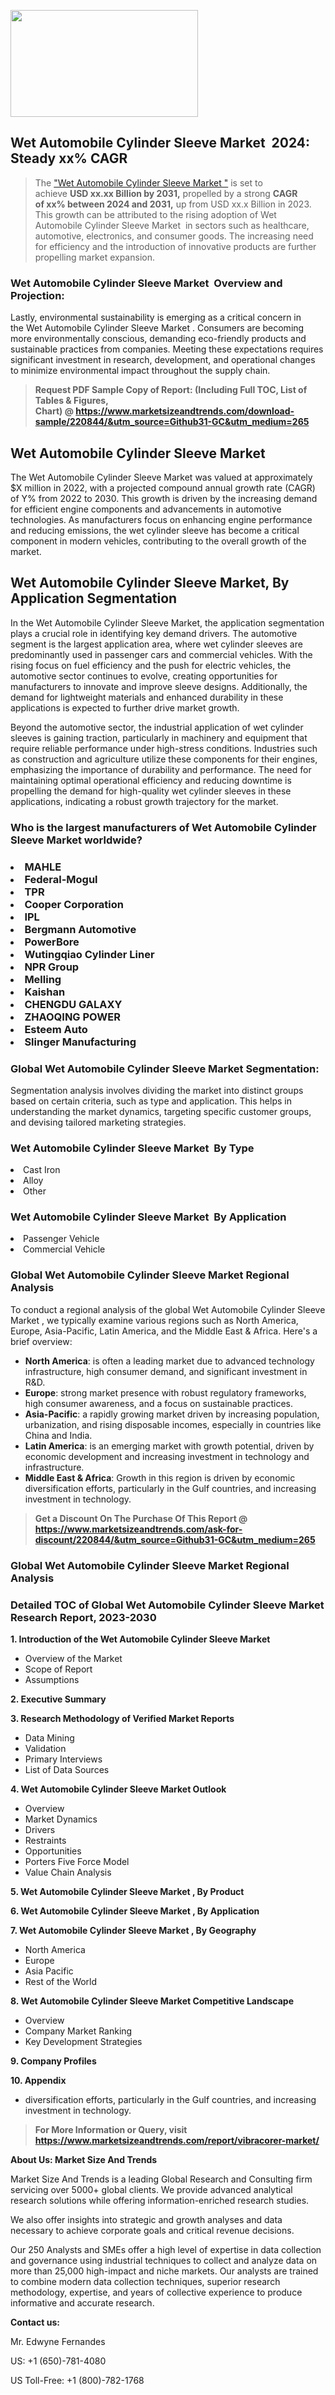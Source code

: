 <p><img class="alignnone size-medium wp-image-20088" src="https://ffe5etoiles.com/wp-content/uploads/2024/12/MST1-300x171.png" alt="" width="300" height="171" /></p><h2 id="ember46" class="ember-view reader-text-block__heading-2">Wet Automobile Cylinder Sleeve Market &nbsp;2024: Steady&nbsp;xx% CAGR</h2><blockquote id="ember47" class="ember-view reader-text-block__blockquote">The&nbsp;<a class="app-aware-link " href="https://www.marketsizeandtrends.com/download-sample/220844/&utm_source=Github31-GC&utm_medium=265" target="_blank" data-test-app-aware-link="">"Wet Automobile Cylinder Sleeve Market "</a>&nbsp;is set to achieve&nbsp;<strong>USD&nbsp;xx.xx&nbsp;Billion by 2031,</strong>&nbsp;propelled by a strong&nbsp;<strong>CAGR of&nbsp;xx% between 2024 and 2031,</strong>&nbsp;up from USD xx.x Billion in 2023. This growth can be attributed to the rising adoption of&nbsp;Wet Automobile Cylinder Sleeve Market &nbsp;in sectors such as healthcare, automotive, electronics, and consumer goods. The increasing need for efficiency and the introduction of innovative products are further propelling market expansion.</blockquote><h3 id="ember48" class="ember-view reader-text-block__heading-3">Wet Automobile Cylinder Sleeve Market &nbsp;Overview and Projection:</h3><p id="ember49" class="ember-view reader-text-block__paragraph">Lastly, environmental sustainability is emerging as a critical concern in the&nbsp;Wet Automobile Cylinder Sleeve Market . Consumers are becoming more environmentally conscious, demanding eco-friendly products and sustainable practices from companies. Meeting these expectations requires significant investment in research, development, and operational changes to minimize environmental impact throughout the supply chain.</p><blockquote id="ember50" class="ember-view reader-text-block__blockquote"><strong>Request PDF Sample Copy of Report: (Including Full TOC, List of Tables &amp; Figures, Chart)&nbsp;@&nbsp;<strong><a href="https://www.marketsizeandtrends.com/download-sample/220844/&utm_source=Github31-GC&utm_medium=265" target="_blank">https://www.marketsizeandtrends.com/download-sample/220844/&utm_source=Github31-GC&utm_medium=265</a></strong></strong></blockquote><h3 class=""><h2>Wet Automobile Cylinder Sleeve Market</h2><p>The Wet Automobile Cylinder Sleeve Market was valued at approximately $X million in 2022, with a projected compound annual growth rate (CAGR) of Y% from 2022 to 2030. This growth is driven by the increasing demand for efficient engine components and advancements in automotive technologies. As manufacturers focus on enhancing engine performance and reducing emissions, the wet cylinder sleeve has become a critical component in modern vehicles, contributing to the overall growth of the market.</p><h2>Wet Automobile Cylinder Sleeve Market, By Application Segmentation</h2><p>In the Wet Automobile Cylinder Sleeve Market, the application segmentation plays a crucial role in identifying key demand drivers. The automotive segment is the largest application area, where wet cylinder sleeves are predominantly used in passenger cars and commercial vehicles. With the rising focus on fuel efficiency and the push for electric vehicles, the automotive sector continues to evolve, creating opportunities for manufacturers to innovate and improve sleeve designs. Additionally, the demand for lightweight materials and enhanced durability in these applications is expected to further drive market growth.</p><p>Beyond the automotive sector, the industrial application of wet cylinder sleeves is gaining traction, particularly in machinery and equipment that require reliable performance under high-stress conditions. Industries such as construction and agriculture utilize these components for their engines, emphasizing the importance of durability and performance. The need for maintaining optimal operational efficiency and reducing downtime is propelling the demand for high-quality wet cylinder sleeves in these applications, indicating a robust growth trajectory for the market.</p></h3><h3 id="" class="">Who is the largest manufacturers of&nbsp;Wet Automobile Cylinder Sleeve Market worldwide?</h3><h3 class=""></Li><Li>MAHLE</Li><Li> Federal-Mogul</Li><Li> TPR</Li><Li> Cooper Corporation</Li><Li> IPL</Li><Li> Bergmann Automotive</Li><Li> PowerBore</Li><Li> Wutingqiao Cylinder Liner</Li><Li> NPR Group</Li><Li> Melling</Li><Li> Kaishan</Li><Li> CHENGDU GALAXY</Li><Li> ZHAOQING POWER</Li><Li> Esteem Auto</Li><Li> Slinger Manufacturing</h3><h3 id="ember53" class="ember-view reader-text-block__heading-3">Global&nbsp;Wet Automobile Cylinder Sleeve Market Segmentation:</h3><p id="ember54" class="ember-view reader-text-block__paragraph">Segmentation analysis involves dividing the market into distinct groups based on certain criteria, such as type and application. This helps in understanding the market dynamics, targeting specific customer groups, and devising tailored marketing strategies.</p><h3 id="" class="">Wet Automobile Cylinder Sleeve Market &nbsp;By Type</h3><p></Li><Li>Cast Iron</Li><Li> Alloy</Li><Li> Other</p><h3 id="" class="">Wet Automobile Cylinder Sleeve Market &nbsp;By Application</h3><p class=""></Li><Li>Passenger Vehicle</Li><Li> Commercial Vehicle</p><h3 id="ember62" class="ember-view reader-text-block__heading-3">Global Wet Automobile Cylinder Sleeve Market Regional Analysis</h3><p id="ember63" class="ember-view reader-text-block__paragraph">To conduct a regional analysis of the global Wet Automobile Cylinder Sleeve Market , we typically examine various regions such as North America, Europe, Asia-Pacific, Latin America, and the Middle East &amp; Africa. Here's a brief overview:</p><ul><li><strong>North America</strong>: is often a leading market due to advanced technology infrastructure, high consumer demand, and significant investment in R&amp;D.</li><li><strong>Europe</strong>: strong market presence with robust regulatory frameworks, high consumer awareness, and a focus on sustainable practices.</li><li><strong>Asia-Pacific</strong>: a rapidly growing market driven by increasing population, urbanization, and rising disposable incomes, especially in countries like China and India.</li><li><strong>Latin America</strong>: is an emerging market with growth potential, driven by economic development and increasing investment in technology and infrastructure.</li><li><strong>Middle East &amp; Africa</strong>: Growth in this region is driven by economic diversification efforts, particularly in the Gulf countries, and increasing investment in technology.</li></ul><blockquote id="ember61" class="ember-view reader-text-block__blockquote"><strong>Get a Discount On The Purchase Of This Report @ <strong><a href="https://html-cleaner.com/" target="">https://www.marketsizeandtrends.com/ask-for-discount/220844/&utm_source=Github31-GC&utm_medium=265</a></strong></strong></blockquote><h3 id="ember62" class="ember-view reader-text-block__heading-3">Global Wet Automobile Cylinder Sleeve Market Regional Analysis</h3><h3 id="" class="">Detailed TOC of Global Wet Automobile Cylinder Sleeve Market Research Report, 2023-2030</h3><p id="" class=""><strong>1. Introduction of the Wet Automobile Cylinder Sleeve Market </strong></p><ul><li>Overview of the Market</li><li>Scope of Report</li><li>Assumptions</li></ul><p id="" class=""><strong>2. Executive Summary</strong></p><p id="" class=""><strong>3. Research Methodology of Verified Market Reports</strong></p><ul><li>Data Mining</li><li>Validation</li><li>Primary Interviews</li><li>List of Data Sources</li></ul><p id="" class=""><strong>4. Wet Automobile Cylinder Sleeve Market Outlook</strong></p><ul><li>Overview</li><li>Market Dynamics</li><li>Drivers</li><li>Restraints</li><li>Opportunities</li><li>Porters Five Force Model</li><li>Value Chain Analysis</li></ul><p id="" class=""><strong>5. Wet Automobile Cylinder Sleeve Market , By Product</strong></p><p id="" class=""><strong>6. Wet Automobile Cylinder Sleeve Market , By Application</strong></p><p id="" class=""><strong>7. Wet Automobile Cylinder Sleeve Market , By Geography</strong></p><ul><li>North America</li><li>Europe</li><li>Asia Pacific</li><li>Rest of the World</li></ul><p id="" class=""><strong>8. Wet Automobile Cylinder Sleeve Market Competitive Landscape</strong></p><ul><li>Overview</li><li>Company Market Ranking</li><li>Key Development Strategies</li></ul><p id="" class=""><strong>9. Company Profiles</strong></p><p id="" class=""><strong>10. Appendix</strong></p><ul><li>diversification efforts, particularly in the Gulf countries, and increasing investment in technology.</li></ul><blockquote id="ember65" class="ember-view reader-text-block__blockquote"><strong>For More Information or Query, visit <strong><strong><a href="https://html-cleaner.com/" target="">https://www.marketsizeandtrends.com/report/vibracorer-market/</a></strong></strong></strong></blockquote><p id="" class=""><strong>About Us: Market Size And Trends</strong></p><p id="" class="">Market Size And Trends is a leading Global Research and Consulting firm servicing over 5000+ global clients. We provide advanced analytical research solutions while offering information-enriched research studies.</p><p id="" class="">We also offer insights into strategic and growth analyses and data necessary to achieve corporate goals and critical revenue decisions.</p><p id="" class="">Our 250 Analysts and SMEs offer a high level of expertise in data collection and governance using industrial techniques to collect and analyze data on more than 25,000 high-impact and niche markets. Our analysts are trained to combine modern data collection techniques, superior research methodology, expertise, and years of collective experience to produce informative and accurate research.</p><p id="" class=""><strong>Contact us:</strong></p><p id="" class="">Mr. Edwyne Fernandes</p><p id="" class="">US: +1 (650)-781-4080</p><p id="" class="">US Toll-Free: +1 (800)-782-1768</p>
